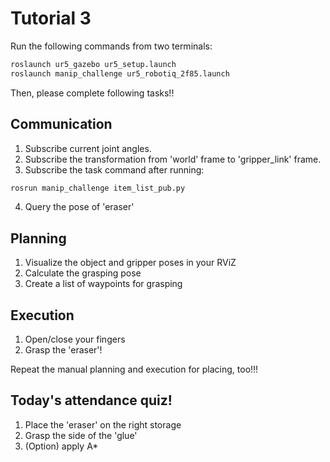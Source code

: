 # Tutorial 3

Run the following commands from two terminals:
~~~~bash
roslaunch ur5_gazebo ur5_setup.launch
roslaunch manip_challenge ur5_robotiq_2f85.launch
~~~~

Then, please complete following tasks!!
## Communication
1. Subscribe current joint angles.
2. Subscribe the transformation from 'world' frame to 'gripper_link' frame.
3. Subscribe the task command after running:
~~~~bash
rosrun manip_challenge item_list_pub.py
~~~~
4. Query the pose of 'eraser'

## Planning
1. Visualize the object and gripper poses in your RViZ
2. Calculate the grasping pose 
3. Create a list of waypoints for grasping

## Execution
1. Open/close your fingers
2. Grasp the 'eraser'!

Repeat the manual planning and execution for placing, too!!!


## Today's attendance quiz!
1. Place the 'eraser' on the right storage
2. Grasp the side of the 'glue'
3. (Option) apply A*
